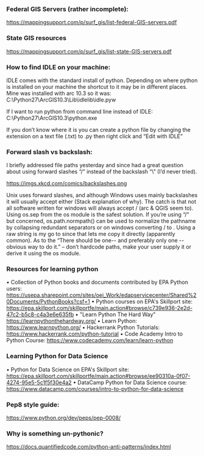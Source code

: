 ### Federal GIS Servers (rather incomplete):
https://mappingsupport.com/p/surf_gis/list-federal-GIS-servers.pdf
### State GIS resources
https://mappingsupport.com/p/surf_gis/list-state-GIS-servers.pdf


### How to find IDLE on your machine:
IDLE comes with the standard install of python. Depending on where python is installed on your machine the shortcut to it may be in different places. Mine was installed with arc 10.3 so it was:
C:\Python27\ArcGIS10.3\Lib\idlelib\idle.pyw

If I want to run python from command line instead of IDLE:
C:\Python27\ArcGIS10.3\python.exe

If you don’t know where it is you can create a python file by changing the extension on a text file (.txt) to .py then right click and “Edit with IDLE”


### Forward slash vs backslash:
I briefly addressed file paths yesterday and since had a great question about using forward slashes “/” instead of the backslash “\” (I’d never tried).

https://imgs.xkcd.com/comics/backslashes.png

Unix uses forward slashes, and although Windows uses mainly backslashes it will usually accept either (Stack explanation of why). The catch is that not all software written for windows will always accept / (arc & QGIS seem to). Using os.sep from the os module is the safest solution. If you’re using “/” but concerned, os.path.normpath() can be used to normalize the pathname by collapsing redundant separators or on windows converting / to \. Using a raw string is my go to since that lets me copy it directly (apparently common). As to the “There should be one-- and preferably only one --obvious way to do it.” – don’t hardcode paths, make your user supply it or derive it using the os module.

### Resources for learning python
•	Collection of Python books and documents contributed by EPA Python users:  https://usepa.sharepoint.com/sites/oei_Work/edapservicecenter/Shared%20Documents/PythonBooks?csf=1
•	Python courses on EPA's Skillport site:  https://epa.skillport.com/skillportfe/main.action#browse/c739e936-2e2d-47c2-b5c8-c4a3e6e635fb 
•	"Learn Python The Hard Way" https://learnpythonthehardway.org/
•	Learn Python: https://www.learnpython.org/
•	Hackerrank Python Tutorials: https://www.hackerrank.com/python-tutorial
•	Code Academy Intro to Python Course:  https://www.codecademy.com/learn/learn-python


### Learning Python for Data Science
•	Python for Data Science on EPA's Skillport site:  https://epa.skillport.com/skillportfe/main.action#browse/ee90310a-0f07-4274-95e5-5c1f5f30e4a2 
•	DataCamp Python for Data Science course: https://www.datacamp.com/courses/intro-to-python-for-data-science

### Pep8 style guide:
https://www.python.org/dev/peps/pep-0008/

### Why is something un-pythonic?
https://docs.quantifiedcode.com/python-anti-patterns/index.html
